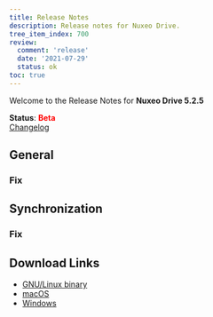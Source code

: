 ```yaml
---
title: Release Notes
description: Release notes for Nuxeo Drive.
tree_item_index: 700
review:
  comment: 'release'
  date: '2021-07-29'
  status: ok
toc: true
---
```


Welcome to the Release Notes for **Nuxeo Drive 5.2.5**

**Status**: <font color="#ff0000">**Beta**</font> </br>
<i class="fa fa-long-arrow-right" aria-hidden="true"></i> [Changelog](https://github.com/nuxeo/nuxeo-drive/blob/master/docs/changes/5.2.5.md)

## General

### Fix

## Synchronization

### Fix




## Download Links

- [GNU/Linux binary](https://community.nuxeo.com/static/drive-updates/beta/nuxeo-drive-5.2.5-x86_64.AppImage)
- [macOS](https://community.nuxeo.com/static/drive-updates/beta/nuxeo-drive-5.2.5.dmg)
- [Windows](https://community.nuxeo.com/static/drive-updates/beta/nuxeo-drive-5.2.5.exe)
